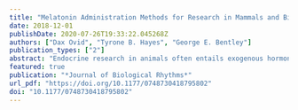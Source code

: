 ```yaml
---
title: "Melatonin Administration Methods for Research in Mammals and Birds"
date: 2018-12-01
publishDate: 2020-07-26T19:33:22.045268Z
authors: ["Dax Ovid", "Tyrone B. Hayes", "George E. Bentley"]
publication_types: ["2"]
abstract: "Endocrine research in animals often entails exogenous hormone administration. Special issues arise when developing administration protocols for hormones with circadian and seasonal periodicity. This article reviews various methods for the exogenous administration of hormones with such periodicities by focusing on melatonin. We discuss that methodological variations across studies can affect experimental results. Melatonin administration techniques used in vertebrates includes infusion pumps, beeswax pellets, oral administration, injections, SILASTIC capsules, osmotic pumps, transdermal delivery, beads, and sponges."
featured: true
publication: "*Journal of Biological Rhythms*"
url_pdf: "https://doi.org/10.1177/0748730418795802"
doi: "10.1177/0748730418795802"
---
```


